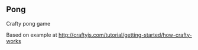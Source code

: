 ## Pong

Crafty pong game

Based on example at http://craftyjs.com/tutorial/getting-started/how-crafty-works
